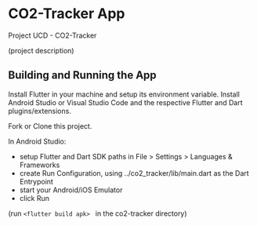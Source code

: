 # CO2-Tracker App
Project UCD - CO2-Tracker

(project description)

## Building and Running the App

Install Flutter in your machine and setup its environment variable.
Install Android Studio or Visual Studio Code and the respective Flutter and Dart plugins/extensions.

Fork or Clone this project.

In Android Studio:
 - setup Flutter and Dart SDK paths in File > Settings > Languages & Frameworks
 - create Run Configuration, using ../co2_tracker/lib/main.dart as the Dart Entrypoint
 - start your Android/iOS Emulator
 - click Run

(run `<flutter build apk> ` in the co2-tracker directory)
